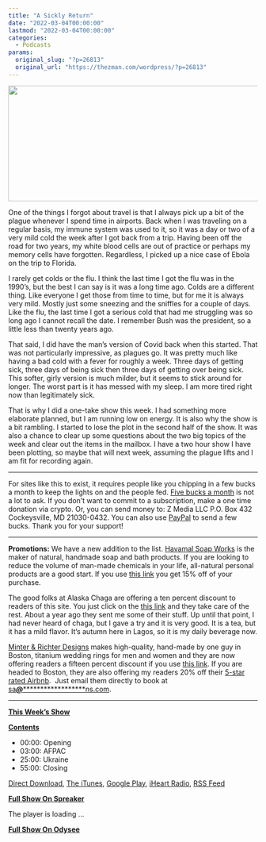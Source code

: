 ```yaml
---
title: "A Sickly Return"
date: "2022-03-04T00:00:00"
lastmod: "2022-03-04T00:00:00"
categories:
  - Podcasts
params:
  original_slug: "?p=26813"
  original_url: "https://thezman.com/wordpress/?p=26813"
---
```


[<img
src="http://thezman.com/wordpress/wp-content/uploads/2018/01/Power-Hour.png"
decoding="async" width="600" height="233" />](http://thezman.com/wordpress/wp-content/uploads/2018/01/Power-Hour.png)

One of the things I forgot about travel is that I always pick up a bit
of the plague whenever I spend time in airports. Back when I was
traveling on a regular basis, my immune system was used to it, so it was
a day or two of a very mild cold the week after I got back from a trip.
Having been off the road for two years, my white blood cells are out of
practice or perhaps my memory cells have forgotten. Regardless, I picked
up a nice case of Ebola on the trip to Florida.

I rarely get colds or the flu. I think the last time I got the flu was
in the 1990’s, but the best I can say is it was a long time ago. Colds
are a different thing. Like everyone I get those from time to time, but
for me it is always very mild. Mostly just some sneezing and the
sniffles for a couple of days. Like the flu, the last time I got a
serious cold that had me struggling was so long ago I cannot recall the
date. I remember Bush was the president, so a little less than twenty
years ago.

That said, I did have the man’s version of Covid back when this started.
That was not particularly impressive, as plagues go. It was pretty much
like having a bad cold with a fever for roughly a week. Three days of
getting sick, three days of being sick then three days of getting over
being sick. This softer, girly version is much milder, but it seems to
stick around for longer. The worst part is it has messed with my sleep.
I am more tired right now than legitimately sick.

That is why I did a one-take show this week. I had something more
elaborate planned, but I am running low on energy. It is also why the
show is a bit rambling. I started to lose the plot in the second half of
the show. It was also a chance to clear up some questions about the two
big topics of the week and clear out the items in the mailbox. I have a
two hour show I have been plotting, so maybe that will next week,
assuming the plague lifts and I am fit for recording again.

------------------------------------------------------------------------

For sites like this to exist, it requires people like you chipping in a
few bucks a month to keep the lights on and the people fed.
<a href="https://www.subscribestar.com/the-z-blog"
rel="noopener noreferrer" target="_blank">Five bucks a month</a> is not
a lot to ask. If you don’t want to commit to a subscription, make a one
time donation via crypto. Or, you can send money to: Z Media LLC P.O.
Box 432 Cockeysville, MD 21030-0432. You can also use <a
href="https://www.paypal.com/cgi-bin/webscr?cmd=_s-xclick&amp;hosted_button_id=UDAS2Q8JYA6CN&amp;source=url"
rel="noopener noreferrer" target="_blank">PayPal</a> to send a few
bucks. Thank you for your support!

------------------------------------------------------------------------

**Promotions:** We have a new addition to the list.
<a href="https://havamalsoapworks.com/" rel="noopener"
target="_blank">Havamal Soap Works</a> is the maker of natural, handmade
soap and bath products. If you are looking to reduce the volume of
man-made chemicals in your life, all-natural personal products are a
good start. If you use
<a href="https://havamalsoapworks.com/discount/ZMAN" rel="noopener"
target="_blank">this link</a> you get 15% off of your purchase.

The good folks at Alaska Chaga are offering a ten percent discount to
readers of this site. You just click on the
<a href="https://alaskachaga.us/discount/ZMAN" rel="noopener noreferrer"
target="_blank">this link</a> and they take care of the rest. About a
year ago they sent me some of their stuff. Up until that point, I had
never heard of chaga, but I gave a try and it is very good. It is a tea,
but it has a mild flavor. It’s autumn here in Lagos, so it is my daily
beverage now.

<a href="https://www.minterandrichterdesigns.com/"
rel="noreferrer nofollow noopener" target="_blank">Minter &amp; Richter
Designs</a> makes high-quality, hand-made by one guy in Boston, titanium
wedding rings for men and women and they are now offering readers a
fifteen percent discount if you use
<a href="https://www.minterandrichterdesigns.com/discount/ZMAN"
rel="noreferrer nofollow noopener" target="_blank">this link</a>.
<span class="highlight"><span class="colour"><span class="font"><span class="size">If
you are headed to Boston, they are also offering my readers 20% off
their <a
href="https://www.airbnb.com/users/7988017/listings?user_id=7988017&amp;s=3"
rel="noopener noreferrer" target="_blank">5-star rated Airbnb</a>.  Just
email them directly to book at
<a href="mailto:sa***@*********************ns.com"
data-original-string="Z63XRUWLXZMVQLtVYzpXSQ==cb7MXxDIUWdDBpbAAeRn8wtEnOPfmz15uGrfZz0LRffyki3gKqUnp62bxGsd5Uw4knH"><span
class="apbct-email-encoder"
data-original-string="TTCLSx0USvLd0UqaF9o0rA==cb7n3J8RKlHc6ENCxsWJt353WHlLZgKuMFM03ByBUFRMEpNRVAFJh/EY477S+MNvljz"
title="This contact has been encoded by Anti-Spam by CleanTalk. Click to decode. To finish the decoding make sure that JavaScript is enabled in your browser.">sa<span
class="apbct-blur">***</span>@<span
class="apbct-blur">*********************</span>ns.com</span></a>.</span></span></span></span>

------------------------------------------------------------------------

**<u>This Week’s Show</u>**

**<u>Contents</u>**

-   00:00: Opening
-   03:00: AFPAC
-   25:00: Ukraine
-   55:00: Closing

<a href="https://api.spreaker.com/v2/episodes/48947619/download.mp3"
rel="noopener" target="_blank">Direct Download</a>, <a
href="https://itunes.apple.com/us/podcast/the-z-blog-power-hour/id1262799640?mt=2"
rel="noopener noreferrer" target="_blank">The iTunes</a>, <a
href="https://podcasts.google.com/?feed=aHR0cHM6Ly93d3cuc3ByZWFrZXIuY29tL3Nob3cvMjU4OTY1Ny9lcGlzb2Rlcy9mZWVk"
rel="noopener noreferrer" target="_blank">Google Play</a>, <a href="https://www.iheart.com/podcast/the-z-blog-power-hour-29246491/"
rel="noopener noreferrer" target="_blank">iHeart Radio,</a>
<a href="https://www.spreaker.com/show/2589657/episodes/feed"
rel="noopener noreferrer" target="_blank">RSS Feed</a>

**<u>Full Show On Spreaker</u>**

The player is loading ...

<span class="widget_spinner dark"></span>

**<u>Full Show On Odysee</u>**

